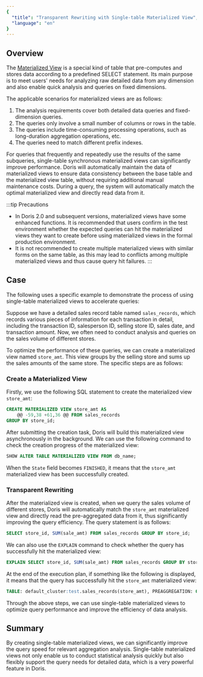 ```yaml
---
{
  "title": "Transparent Rewriting with Single-table Materialized View",
  "language": "en"
}
---
```


<!-- 
Licensed to the Apache Software Foundation (ASF) under one
or more contributor license agreements.  See the NOTICE file
distributed with this work for additional information
regarding copyright ownership.  The ASF licenses this file
to you under the Apache License, Version 2.0 (the
"License"); you may not use this file except in compliance
with the License.  You may obtain a copy of the License at

  http://www.apache.org/licenses/LICENSE-2.0

Unless required by applicable law or agreed to in writing,
software distributed under the License is distributed on an
"AS IS" BASIS, WITHOUT WARRANTIES OR CONDITIONS OF ANY
KIND, either express or implied.  See the License for the
specific language governing permissions and limitations
under the License.
-->

## Overview

The [Materialized View](../../materialized-view/sync-materialized-view.md) is a special kind of table that pre-computes and stores data according to a predefined SELECT statement. Its main purpose is to meet users' needs for analyzing raw detailed data from any dimension and also enable quick analysis and queries on fixed dimensions.

The applicable scenarios for materialized views are as follows:

1. The analysis requirements cover both detailed data queries and fixed-dimension queries.
2. The queries only involve a small number of columns or rows in the table.
3. The queries include time-consuming processing operations, such as long-duration aggregation operations, etc.
4. The queries need to match different prefix indexes.

For queries that frequently and repeatedly use the results of the same subqueries, single-table synchronous materialized views can significantly improve performance. Doris will automatically maintain the data of materialized views to ensure data consistency between the base table and the materialized view table, without requiring additional manual maintenance costs. During a query, the system will automatically match the optimal materialized view and directly read data from it.

:::tip Precautions
- In Doris 2.0 and subsequent versions, materialized views have some enhanced functions. It is recommended that users confirm in the test environment whether the expected queries can hit the materialized views they want to create before using materialized views in the formal production environment.
- It is not recommended to create multiple materialized views with similar forms on the same table, as this may lead to conflicts among multiple materialized views and thus cause query hit failures.
  :::

## Case

The following uses a specific example to demonstrate the process of using single-table materialized views to accelerate queries:

Suppose we have a detailed sales record table named `sales_records`, which records various pieces of information for each transaction in detail, including the transaction ID, salesperson ID, selling store ID, sales date, and transaction amount. Now, we often need to conduct analysis and queries on the sales volume of different stores.

To optimize the performance of these queries, we can create a materialized view named `store_amt`. This view groups by the selling store and sums up the sales amounts of the same store. The specific steps are as follows:

### Create a Materialized View

Firstly, we use the following SQL statement to create the materialized view `store_amt`:

```sql
CREATE MATERIALIZED VIEW store_amt AS 
	@@ -59,38 +61,36 @@ FROM sales_records
GROUP BY store_id;
```

After submitting the creation task, Doris will build this materialized view asynchronously in the background. We can use the following command to check the creation progress of the materialized view:

```sql
SHOW ALTER TABLE MATERIALIZED VIEW FROM db_name;
```

When the `State` field becomes `FINISHED`, it means that the `store_amt` materialized view has been successfully created.

### Transparent Rewriting

After the materialized view is created, when we query the sales volume of different stores, Doris will automatically match the `store_amt` materialized view and directly read the pre-aggregated data from it, thus significantly improving the query efficiency. The query statement is as follows:

```sql
SELECT store_id, SUM(sale_amt) FROM sales_records GROUP BY store_id;
```

We can also use the `EXPLAIN` command to check whether the query has successfully hit the materialized view:

```sql
EXPLAIN SELECT store_id, SUM(sale_amt) FROM sales_records GROUP BY store_id;
```

At the end of the execution plan, if something like the following is displayed, it means that the query has successfully hit the `store_amt` materialized view:

```sql
TABLE: default_cluster:test.sales_records(store_amt), PREAGGREGATION: ON
```

Through the above steps, we can use single-table materialized views to optimize query performance and improve the efficiency of data analysis.

## Summary

By creating single-table materialized views, we can significantly improve the query speed for relevant aggregation analysis. Single-table materialized views not only enable us to conduct statistical analysis quickly but also flexibly support the query needs for detailed data, which is a very powerful feature in Doris. 